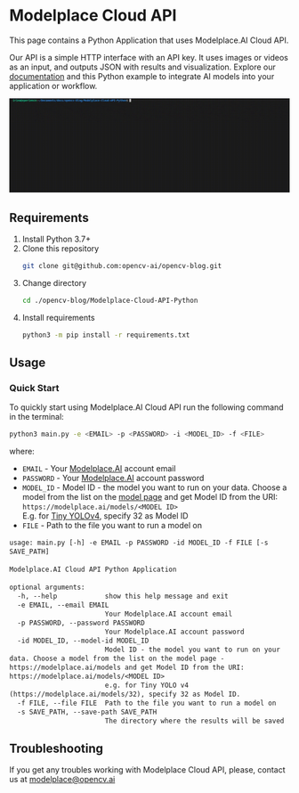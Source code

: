 # Modelplace Cloud API

This page contains a Python Application that uses Modelplace.AI Cloud API.  

Our API is a simple HTTP interface with an API key. It uses images or videos as an input, and outputs JSON with results and visualization. Explore our [documentation] and this Python example to integrate AI models into your application or workflow.   

![](data/demo.gif)

## Requirements

1. Install Python 3.7+
2. Clone this repository
    ```bash
    git clone git@github.com:opencv-ai/opencv-blog.git
    ```
3. Change directory
    ```bash
    cd ./opencv-blog/Modelplace-Cloud-API-Python
    ```
4. Install requirements
   ```bash
   python3 -m pip install -r requirements.txt
   ```

## Usage

### Quick Start

To quickly start using Modelplace.AI Cloud API run the following command in the terminal:
```bash
python3 main.py -e <EMAIL> -p <PASSWORD> -i <MODEL_ID> -f <FILE>
```
where:
- `EMAIL` - Your [Modelplace.AI] account email
- `PASSWORD` - Your [Modelplace.AI] account password
- `MODEL_ID` - Model ID - the model you want to run on your data. Choose a model from the list on the [model page] and get Model ID from the URI: `https://modelplace.ai/models/<MODEL ID>`  
E.g. for [Tiny YOLOv4], specify 32 as Model ID
- `FILE` - Path to the file you want to run a model on
``` 
usage: main.py [-h] -e EMAIL -p PASSWORD -id MODEL_ID -f FILE [-s SAVE_PATH]
​
Modelplace.AI Cloud API Python Application
​
optional arguments:
  -h, --help            show this help message and exit
  -e EMAIL, --email EMAIL
                        Your Modelplace.AI account email
  -p PASSWORD, --password PASSWORD
                        Your Modelplace.AI account password
  -id MODEL_ID, --model-id MODEL_ID
                        Model ID - the model you want to run on your data. Choose a model from the list on the model page - https://modelplace.ai/models and get Model ID from the URI: https://modelplace.ai/models/<MODEL ID>
                        e.g. for Tiny YOLO v4 (https://modelplace.ai/models/32), specify 32 as Model ID.
  -f FILE, --file FILE  Path to the file you want to run a model on
  -s SAVE_PATH, --save-path SAVE_PATH
                        The directory where the results will be saved
```

## Troubleshooting

If you get any troubles working with Modelplace Cloud API, please, contact us at modelplace@opencv.ai

[documentation]:https://modelplace.ai/blog/cloud-api
[Modelplace.AI]:https://modelplace.ai
[model page]:https://modelplace.ai/models
[Tiny YOLOv4]:https://modelplace.ai/models/32
